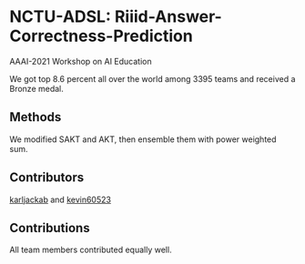 # NCTU-ADSL: Riiid-Answer-Correctness-Prediction
AAAI-2021 Workshop on AI Education

We got top 8.6 percent all over the world among 3395 teams and received a Bronze medal.

## Methods
We modified SAKT and AKT, then ensemble them with power weighted sum.

## Contributors
[karljackab](https://github.com/karljackab) and [kevin60523](https://github.com/kevin60523)

## Contributions
All team members contributed equally well.
